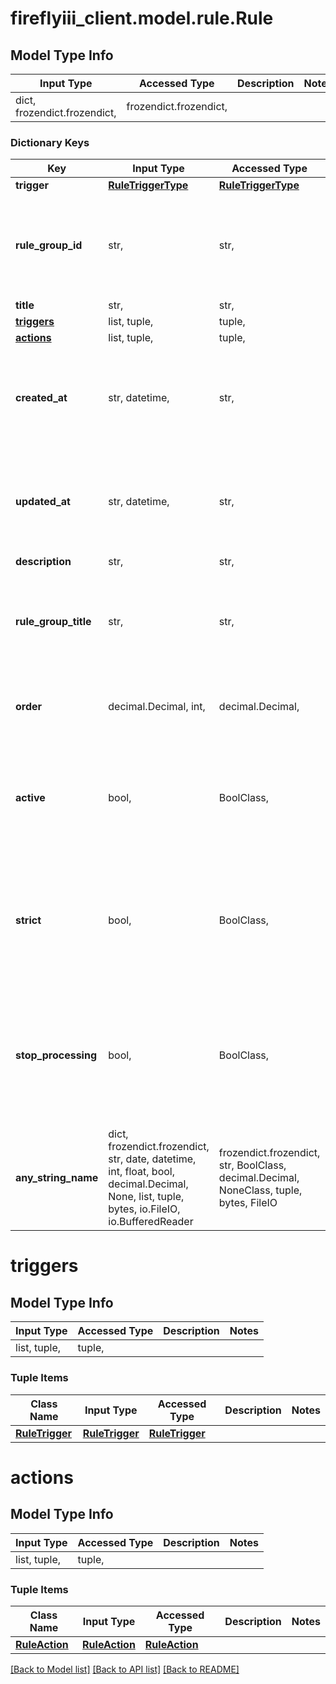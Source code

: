 # fireflyiii_client.model.rule.Rule

## Model Type Info
Input Type | Accessed Type | Description | Notes
------------ | ------------- | ------------- | -------------
dict, frozendict.frozendict,  | frozendict.frozendict,  |  | 

### Dictionary Keys
Key | Input Type | Accessed Type | Description | Notes
------------ | ------------- | ------------- | ------------- | -------------
**trigger** | [**RuleTriggerType**](RuleTriggerType.md) | [**RuleTriggerType**](RuleTriggerType.md) |  | 
**rule_group_id** | str,  | str,  | ID of the rule group under which the rule must be stored. Either this field or rule_group_title is mandatory. | 
**title** | str,  | str,  |  | 
**[triggers](#triggers)** | list, tuple,  | tuple,  |  | 
**[actions](#actions)** | list, tuple,  | tuple,  |  | 
**created_at** | str, datetime,  | str,  |  | [optional] value must conform to RFC-3339 date-time
**updated_at** | str, datetime,  | str,  |  | [optional] value must conform to RFC-3339 date-time
**description** | str,  | str,  |  | [optional] 
**rule_group_title** | str,  | str,  | Title of the rule group under which the rule must be stored. Either this field or rule_group_id is mandatory. | [optional] 
**order** | decimal.Decimal, int,  | decimal.Decimal,  |  | [optional] value must be a 32 bit integer
**active** | bool,  | BoolClass,  | Whether or not the rule is even active. Default is true. | [optional] if omitted the server will use the default value of True
**strict** | bool,  | BoolClass,  | If the rule is set to be strict, ALL triggers must hit in order for the rule to fire. Otherwise, just one is enough. Default value is true. | [optional] 
**stop_processing** | bool,  | BoolClass,  | If this value is true and the rule is triggered, other rules  after this one in the group will be skipped. Default value is false. | [optional] if omitted the server will use the default value of False
**any_string_name** | dict, frozendict.frozendict, str, date, datetime, int, float, bool, decimal.Decimal, None, list, tuple, bytes, io.FileIO, io.BufferedReader | frozendict.frozendict, str, BoolClass, decimal.Decimal, NoneClass, tuple, bytes, FileIO | any string name can be used but the value must be the correct type | [optional]

# triggers

## Model Type Info
Input Type | Accessed Type | Description | Notes
------------ | ------------- | ------------- | -------------
list, tuple,  | tuple,  |  | 

### Tuple Items
Class Name | Input Type | Accessed Type | Description | Notes
------------- | ------------- | ------------- | ------------- | -------------
[**RuleTrigger**](RuleTrigger.md) | [**RuleTrigger**](RuleTrigger.md) | [**RuleTrigger**](RuleTrigger.md) |  | 

# actions

## Model Type Info
Input Type | Accessed Type | Description | Notes
------------ | ------------- | ------------- | -------------
list, tuple,  | tuple,  |  | 

### Tuple Items
Class Name | Input Type | Accessed Type | Description | Notes
------------- | ------------- | ------------- | ------------- | -------------
[**RuleAction**](RuleAction.md) | [**RuleAction**](RuleAction.md) | [**RuleAction**](RuleAction.md) |  | 

[[Back to Model list]](../../README.md#documentation-for-models) [[Back to API list]](../../README.md#documentation-for-api-endpoints) [[Back to README]](../../README.md)

